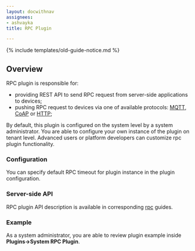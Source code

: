 ```yaml
---
layout: docwithnav
assignees:
- ashvayka
title: RPC Plugin

---
```


{% include templates/old-guide-notice.md %}

## Overview

RPC plugin is responsible for:

 - providing REST API to send RPC request from server-side applications to devices;
 - pushing RPC request to devices via one of available protocols: 
 [MQTT](/docs/reference/mqtt-api/#rpc-api), [CoAP](/docs/reference/coap-api/#rpc-api) or [HTTP](/docs/reference/http-api/#rpc-api);  
 
By default, this plugin is configured on the system level by a system administrator. 
You are able to configure your own instance of the plugin on tenant level.
Advanced users or platform developers can customize rpc plugin functionality.

### Configuration

You can specify default RPC timeout for plugin instance in the plugin configuration.

### Server-side API

RPC plugin API description is available in corresponding [rpc](/docs/user-guide/rpc/#server-side-rpc-api) guides. 

### Example

As a system administrator, you are able to review plugin example inside **Plugins->System RPC Plugin**.
